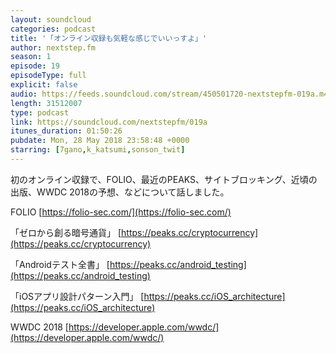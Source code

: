 ```yaml
---
layout: soundcloud
categories: podcast
title: '「オンライン収録も気軽な感じでいいっすよ」'
author: nextstep.fm
season: 1
episode: 19
episodeType: full
explicit: false
audio: https://feeds.soundcloud.com/stream/450501720-nextstepfm-019a.m4a
length: 31512007
type: podcast
link: https://soundcloud.com/nextstepfm/019a
itunes_duration: 01:50:26
pubdate: Mon, 28 May 2018 23:58:48 +0000
starring: [7gano,k_katsumi,sonson_twit]
---
```


初のオンライン収録で、FOLIO、最近のPEAKS、サイトブロッキング、近頃の出版、WWDC 2018の予想、などについて話しました。

FOLIO
[https://folio-sec.com/](https://folio-sec.com/)


「ゼロから創る暗号通貨」
[https://peaks.cc/cryptocurrency](https://peaks.cc/cryptocurrency)


「Androidテスト全書」
[https://peaks.cc/android_testing](https://peaks.cc/android_testing)


「iOSアプリ設計パターン入門」
[https://peaks.cc/iOS_architecture](https://peaks.cc/iOS_architecture)


WWDC 2018
[https://developer.apple.com/wwdc/](https://developer.apple.com/wwdc/)

